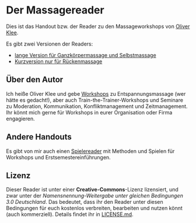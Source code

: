 # Der Massagereader

Dies ist das Handout bzw. der Reader zu den Massageworkshops von
[Oliver Klee](https://www.oliverklee.de/).

Es gibt zwei Versionen der Readers:
* [lange Version für Ganzkörpermassage und Selbstmassage](massage.pdf)
* [Kurzversion nur für Rückenmassage](ruecken-kurz.pdf)


## Über den Autor

Ich heiße Oliver Klee und gebe
[Workshops](https://www.oliverklee.de/workshops/workshops.html) zu
Entspannungsmassage (wer hätte es gedacht!), aber auch
Train-the-Trainer-Workshops und Seminare zu Moderation, Kommunikation,
Konfliktmanagement und Zeitmanagement. Ihr könnt mich gerne für Workshops in
eurer Organisation oder Firma engagieren.


## Andere Handouts

Es gibt von mir auch einen
[Spielereader](https://spielereader.org/) mit Methoden und Spielen für Workshops
und Erstsemestereinführungen.


## Lizenz

Dieser Reader ist unter einer **Creative-Commons**-Lizenz lizensiert, und zwar
unter der *Namensnennung-Weitergabe unter gleichen Bedingungen 3.0 Deutschland*.
Das bedeutet, dass ihr den Reader unter diesen Bedingungen für euch kostenlos
verbreiten, bearbeiten und nutzen könnt (auch kommerziell). Details findet ihr
in [LICENSE.md](LICENSE.md).
